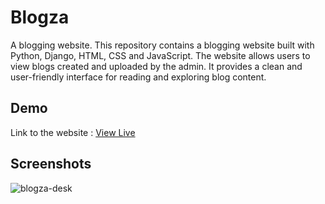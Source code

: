 # Blogza
A blogging website.
This repository contains a blogging website built with Python, Django, HTML, CSS and JavaScript. The website allows users to view blogs created and uploaded by the admin. It provides a clean and user-friendly interface for reading and exploring blog content.

## Demo
Link to the website : [View Live](http://hv02.pythonanywhere.com/)

## Screenshots 
![blogza-desk](https://github.com/WildxHV/Blogza/assets/71403298/7bf1c107-ed49-4373-9d9f-8067943c82e9)
